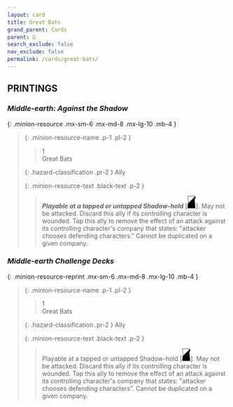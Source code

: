 ```yaml
---
layout: card
title: Great Bats
grand_parent: Cards
parent: G
search_exclude: false
nav_exclude: false
permalink: /cards/great-bats/
---
```


## PRINTINGS


### _Middle-earth: Against the Shadow_

{: .minion-resource .mx-sm-6 .mx-md-8 .mx-lg-10 .mb-4 }
> {: .minion-resource-name .p-1 .pl-2 }
> > <div class="hazard-mp">1</div>
> > <div class="card-name">Great Bats</div>
>
> {: .hazard-classification .pr-2 }
> Ally
>
> {: .minion-resource-text .black-text .p-2 }
> > ***Playable at a tapped or untapped Shadow-hold*** <nobr>[<img src="/assets/images/shadow-hold.svg">]</nobr>. May not be attacked. Discard this ally if its controlling character is wounded. Tap this ally to remove the effect of an attack against its controlling character's company that states: "attacker chooses defending characters." Cannot be duplicated on a given company. 
> 

### _Middle-earth Challenge Decks_

{: .minion-resource-reprint .mx-sm-6 .mx-md-8 .mx-lg-10 .mb-4 }
> {: .minion-resource-name .p-1 .pl-2 }
> > <div class="hazard-mp">1</div>
> > <div class="card-name">Great Bats</div>
>
> {: .hazard-classification .pr-2 }
> Ally
>
> {: .minion-resource-text .black-text .p-2 }
> > Playable at a tapped or untapped Shadow-hold <nobr>[<img src="/assets/images/shadow-hold.svg">]</nobr>. May not be attacked. Discard this ally if its controlling character is wounded. Tap this ally to remove the effect of an attack against its controlling character's company that states: "attacker chooses defending characters". Cannot be duplicated on a given company. 
> 
